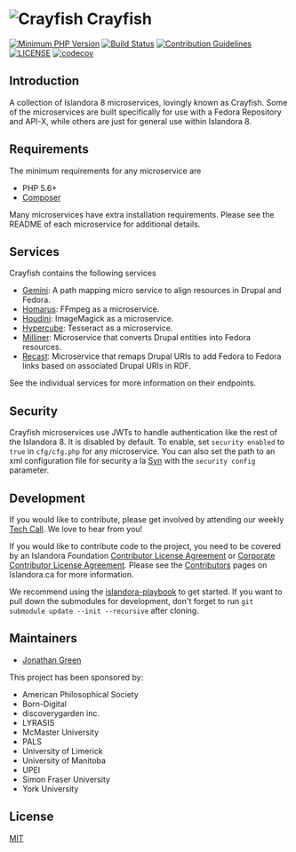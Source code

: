 # ![Crayfish](https://cloud.githubusercontent.com/assets/2371345/15409657/2dfb463a-1dec-11e6-9089-06df94ef3f37.png) Crayfish

[![Minimum PHP Version](https://img.shields.io/badge/php-%3E%3D%207.2-8892BF.svg?style=flat-square)](https://php.net/)
[![Build Status](https://travis-ci.com/Islandora/Crayfish.svg?branch=master)](https://travis-ci.com/Islandora/Crayfish)
[![Contribution Guidelines](http://img.shields.io/badge/CONTRIBUTING-Guidelines-blue.svg)](./CONTRIBUTING.md)
[![LICENSE](https://img.shields.io/badge/license-MIT-blue.svg?style=flat-square)](./LICENSE)
[![codecov](https://codecov.io/gh/Islandora/Crayfish/branch/master/graph/badge.svg)](https://codecov.io/gh/Islandora/Crayfish)

## Introduction

A collection of Islandora 8 microservices, lovingly known as Crayfish.  Some of the microservices are built specifically for use with a Fedora Repository and API-X, while others are just for general use within Islandora 8.

## Requirements

The minimum requirements for any microservice are

* PHP 5.6+
* [Composer](https://getcomposer.org/)

Many microservices have extra installation requirements.  Please see the README of each microservice for additional details.

## Services

Crayfish contains the following services

* [Gemini](./Gemini): A path mapping micro service to align resources in Drupal and Fedora.
* [Homarus](./Homarus): FFmpeg as a microservice.
* [Houdini](./Houdini): ImageMagick as a microservice.
* [Hypercube](./Hypercube): Tesseract as a microservice.
* [Milliner](./Milliner): Microservice that converts Drupal entities into Fedora resources.
* [Recast](./Recast): Microservice that remaps Drupal URIs to add Fedora to Fedora links based on associated Drupal URIs in RDF.

See the individual services for more information on their endpoints.

## Security

Crayfish microservices use JWTs to handle authentication like the rest of the Islandora 8.
It is disabled by default. To enable, set `security enabled` to `true` in `cfg/cfg.php` for any microservice.
You can also set the path to an xml configuration file for security a la [Syn][9] with the `security config` parameter.

## Development

If you would like to contribute, please get involved by attending our weekly 
[Tech Call][5]. We love to hear from you!

If you would like to contribute code to the project, you need to be covered by 
an Islandora Foundation [Contributor License Agreement][6] or 
[Corporate Contributor License Agreement][7]. Please see the 
[Contributors][8] pages on Islandora.ca for more information.

We recommend using the [islandora-playbook][10] to get started. If you want to pull down the submodules for development, don't forget to run `git submodule update --init --recursive` after cloning.


## Maintainers

* [Jonathan Green](https://github.com/jonathangreen)

This project has been sponsored by:

* American Philosophical Society
* Born-Digital
* discoverygarden inc.
* LYRASIS
* McMaster University
* PALS
* University of Limerick
* University of Manitoba
* UPEI
* Simon Fraser University
* York University


## License

[MIT](https://opensource.org/licenses/MIT)

[5]: https://github.com/Islandora/documentation/wiki
[6]: http://islandora.ca/sites/default/files/islandora_cla.pdf
[7]: http://islandora.ca/sites/default/files/islandora_ccla.pdf
[8]: http://islandora.ca/resources/contributors
[9]: https://github.com/Islandora/Syn/blob/master/conf/syn-settings.example.xml
[10]: https://github.com/Islandora-Devops/islandora-playbook
